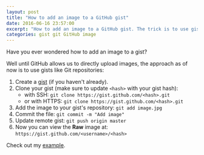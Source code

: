```yaml
---
layout: post
title: "How to add an image to a GitHub gist"
date: 2016-06-16 23:57:00
excerpt: "How to add an image to a GitHub gist. The trick is to use gist like a Git repository."
categories: gist git GitHub image
---
```


Have you ever wondered how to add an image to a gist?

Well until GitHub allows us to directly upload images, the approach as of now is to use gists like Git repositories:

1. Create a [gist](https://gist.github.com) (if you haven't already).
2. Clone your gist (make sure to update `<hash>` with your gist hash):
   - with SSH: `git clone https://gist.github.com/<hash>.git`
   - or with HTTPS: `git clone https://gist.github.com/<hash>.git`
3. Add the image to your gist's repository: `git add image.jpg`
4. Commit the file: `git commit -m "Add image"`
5. Update remote gist: `git push origin master`
6. Now you can view the **Raw** image at: `https://gist.github.com/<username>/<hash>`

Check out my [example](https://gist.github.com/remarkablemark/feff40b0a522f0c41c4eff0b77ea1d47).
